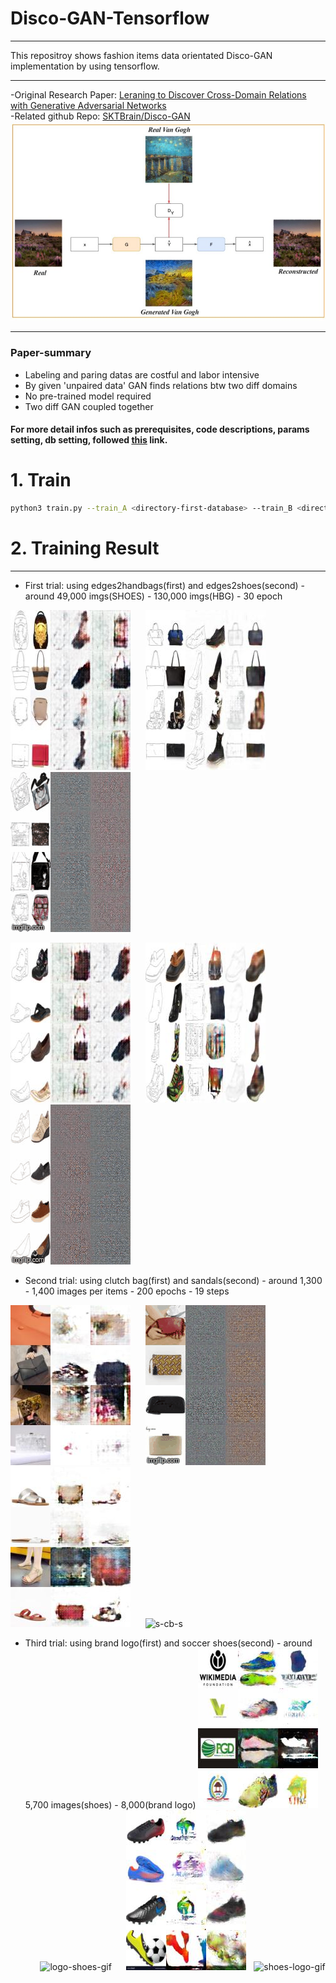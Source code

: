 # Disco-GAN-Tensorflow
***
This repositroy shows fashion items data orientated Disco-GAN implementation by using tensorflow.
***
  -Original Research Paper: [Leraning to Discover Cross-Domain Relations with Generative Adversarial Networks](https://arxiv.org/pdf/1703.05192.pdf)<br>
  -Related github Repo: [SKTBrain/Disco-GAN](https://github.com/SKTBrain/DiscoGAN)
![Disco-GAN](https://github.com/hogyun3709/Disco-GAN-Tensorflow/blob/master/docs/Disco-GAN-explain.jpeg)
***
### Paper-summary
- Labeling and paring datas are costful and labor intensive
- By given 'unpaired data' GAN finds relations btw two diff domains
- No pre-trained model required
- Two diff GAN coupled together



#### For more detail infos such as prerequisites, code descriptions, params setting, db setting, followed [this](https://github.com/HyeongminLEE/Tensorflow_DiscoGAN) link.

# 1. Train
```bash
python3 train.py --train_A <directory-first-database> --train_B <directory-second-databse --epochs <#> --batch_size <#>
```

# 2. Training Result
***

- First trial: using edges2handbags(first) and edges2shoes(second) - around 49,000 imgs(SHOES) - 130,000 imgs(HBG) - 30 epoch

![hb-s-hs-img](https://github.com/hogyun3709/Disco-GAN-Tensorflow/blob/master/output/output_hb_s_hb_EP002_Batch000000.jpg)&nbsp;&nbsp;&nbsp;&nbsp;&nbsp;
![hb-s-hb-img](https://github.com/hogyun3709/Disco-GAN-Tensorflow/blob/master/output/output_hb_s_hb_EP026_Batch000000.jpg)&nbsp;&nbsp;&nbsp;&nbsp;&nbsp;
![hb-s-hb-gif](https://github.com/hogyun3709/Disco-GAN-Tensorflow/blob/master/docs/hb-shoes-hb.gif)

![s-hb-s-img](https://github.com/hogyun3709/Disco-GAN-Tensorflow/blob/master/output/output_s_hb_s_EP002_Batch000000.jpg)&nbsp;&nbsp;&nbsp;&nbsp;&nbsp;
![s-hb-s-img](https://github.com/hogyun3709/Disco-GAN-Tensorflow/blob/master/output/output_s_hb_s_EP026_Batch000000.jpg)&nbsp;&nbsp;&nbsp;&nbsp;&nbsp;
![s-hb-s-gif](https://github.com/hogyun3709/Disco-GAN-Tensorflow/blob/master/docs/shoes-hb-shoes.gif)

- Second trial: using clutch bag(first) and sandals(second) - around 1,300 - 1,400 images per items - 200 epochs - 19 steps

![cb-s-cb](https://github.com/hogyun3709/Disco-GAN-Tensorflow/blob/master/output/output_EP200_Batch000000.jpg)&nbsp;&nbsp;&nbsp;&nbsp;&nbsp;
![cb-s-cb](https://github.com/hogyun3709/Disco-GAN-Tensorflow/blob/master/output/cb-s-cb.gif)&nbsp;&nbsp;&nbsp;&nbsp;&nbsp;
![s-cb-s](https://github.com/hogyun3709/Disco-GAN-Tensorflow/blob/master/output/output_EP198_Batch000000.jpg)&nbsp;&nbsp;&nbsp;&nbsp;&nbsp;
![s-cb-s](https://github.com/hogyun3709/Disco-GAN-Tensorflow/blob/master/output/s-cb-s.gif)&nbsp;&nbsp;&nbsp;&nbsp;&nbsp;

- Third trial: using brand logo(first) and soccer shoes(second) - around 5,700 images(shoes) - 8,000(brand logo)
![logo-shoes](https://github.com/hogyun3709/Disco-GAN-Tensorflow/blob/master/output/output_EP199_Batch000000_Logo_Shoes.jpg)&nbsp;&nbsp;&nbsp;&nbsp;&nbsp;
![logo-shoes-gif](https://github.com/hogyun3709/Disco-GAN-Tensorflow/blob/master/output/logo-shoes.gif)&nbsp;&nbsp;&nbsp;&nbsp;&nbsp;
![shoes-logo](https://github.com/hogyun3709/Disco-GAN-Tensorflow/blob/master/output/output_EP189_Batch000000_Shoes_Logo.jpg)&nbsp;&nbsp;
![shoes-logo-gif](https://github.com/hogyun3709/Disco-GAN-Tensorflow/blob/master/output/shoes-logo.gif)
